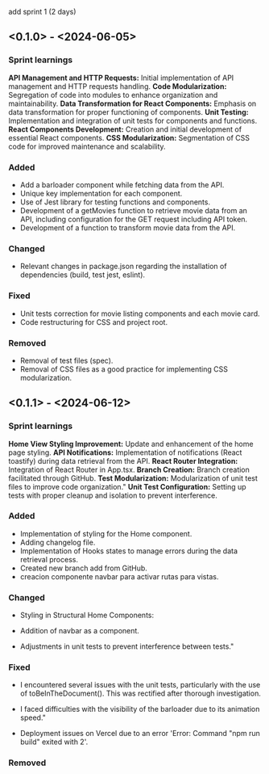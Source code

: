 add sprint 1 (2 days)
## <0.1.0> - <2024-06-05>

### Sprint learnings

**API Management and HTTP Requests:** Initial implementation of API management and HTTP requests handling.
**Code Modularization:** Segregation of code into modules to enhance organization and maintainability.
**Data Transformation for React Components:** Emphasis on data transformation for proper functioning of components.
**Unit Testing:** Implementation and integration of unit tests for components and functions.
**React Components Development:** Creation and initial development of essential React components.
**CSS Modularization:** Segmentation of CSS code for improved maintenance and scalability.

### Added

* Add a barloader component while fetching data from the API.
* Unique key implementation for each component.
* Use of Jest library for testing functions and components.
* Development of a getMovies function to retrieve movie data from an API, including configuration for the GET request including API token.
* Development of a function to transform movie data from the API.



### Changed

* Relevant changes in package.json regarding the installation of dependencies (build, test jest, eslint).

### Fixed

* Unit tests correction for movie listing components and each movie card.
* Code restructuring for CSS and project root.

### Removed

* Removal of test files (spec).
* Removal of CSS files as a good practice for implementing CSS modularization.



## <0.1.1> - <2024-06-12>

### Sprint learnings

**Home View Styling Improvement:** Update and enhancement of the home page styling.
**API Notifications:** Implementation of notifications (React toastify) during data retrieval from the API.
**React Router Integration:** Integration of React Router in App.tsx.
**Branch Creation:** Branch creation facilitated through GitHub.
**Test Modularization:** Modularization of unit test files to improve code organization."
**Unit Test Configuration:** Setting up tests with proper cleanup and isolation to prevent interference.



### Added
* Implementation of styling for the Home component.
* Adding changelog file.
* Implementation of Hooks states to manage errors during the data retrieval process.
* Created new branch add from GitHub.
* creacion componente navbar para activar rutas para vistas.


### Changed

* Styling in Structural Home Components:

* Addition of navbar as a component.

* Adjustments in unit tests to prevent interference between tests."

### Fixed

* I encountered several issues with the unit tests, particularly with the use of toBeInTheDocument(). This was rectified after thorough investigation.

* I faced difficulties with the visibility of the barloader due to its animation speed."


* Deployment issues on Vercel due to an error 'Error: Command "npm run build" exited with 2'.


### Removed
